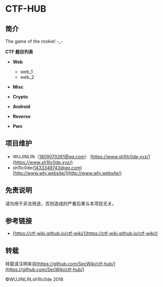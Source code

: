 # CTF-HUB #
## 简介 ##
The game of the rookie! -_-  

**CTF 题目列表**

- **Web**
	- web_1
	- web_2
- **Misc**

- **Crypto**

- **Android**

- **Reverse**

- **Pwn**

## 项目维护 ##
- WUJINLIN（1809070261@qq.com） 
[https://www.sh1llc0de.xyz/](https://www.sh1llc0de.xyz/)
- sh1llc0de(1433349743@qq.com)  
[http://www.whj.website/](http://www.whj.website/)
## 免责说明 ##
请勿用于非法用途，否则造成的严重后果与本项目无关。

## 参考链接 ##
 - [https://ctf-wiki.github.io/ctf-wiki/](https://ctf-wiki.github.io/ctf-wiki/)
 
## 转载 ##
转载请注明来自[https://github.com/SecWiki/ctf-hub/](https://github.com/SecWiki/ctf-hub/)

©WUJINLIN,sh1llc0de 2018
